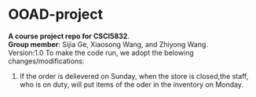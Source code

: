 # OOAD-project
**A course project repo for CSCI5832**. <br>
**Group member**: Sijia Ge, Xiaosong Wang, and Zhiyong Wang.<br>
Version:1.0
To make the code run, we adopt the belowing changes/modifications:<br>
1. If the order is delievered on Sunday, when the store is closed,the staff, who is on duty, will put items of the oder in the inventory on Monday.<br>
